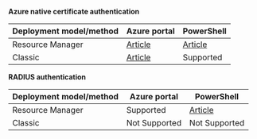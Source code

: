 **Azure native certificate authentication**

**Deployment model/method** | **Azure portal** | **PowerShell** |
|---|---|---|
| Resource Manager | [Article](../articles/vpn-gateway/vpn-gateway-howto-point-to-site-resource-manager-portal.md) | [Article](../articles/vpn-gateway/vpn-gateway-howto-point-to-site-rm-ps.md)|
| Classic | [Article](../articles/vpn-gateway/vpn-gateway-howto-point-to-site-classic-azure-portal.md) | Supported |

**RADIUS authentication**

**Deployment model/method** | **Azure portal** | **PowerShell** |
|---|---|---|
| Resource Manager | Supported | [Article](../articles/vpn-gateway/point-to-site-how-to-radius-ps.md)|
| Classic | Not Supported | Not Supported |

<!-- ms.date: 11/07/2017 -->